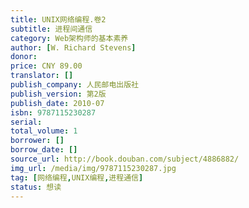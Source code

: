 ```yaml
---
title: UNIX网络编程.卷2
subtitle: 进程间通信
category: Web架构师的基本素养
author: [W. Richard Stevens]
donor: 
price: CNY 89.00
translator: []
publish_company: 人民邮电出版社
publish_version: 第2版
publish_date: 2010-07
isbn: 9787115230287
serial: 
total_volume: 1
borrower: []
borrow_date: []
source_url: http://book.douban.com/subject/4886882/
img_url: /media/img/9787115230287.jpg
tag: [网络编程,UNIX编程,进程通信]
status: 想读
---
```

